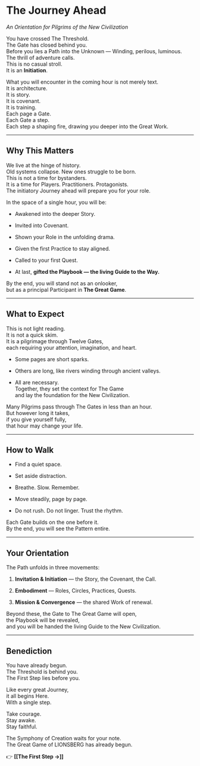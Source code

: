 # The Journey Ahead
_An Orientation for Pilgrims of the New Civilization_

You have crossed The Threshold.  
The Gate has closed behind you.  
Before you lies a Path into the Unknown — 
Winding, perilous, luminous.  
The thrill of adventure calls.  
This is no casual stroll.  
It is an **Initiation**.

What you will encounter in the coming hour is not merely text.  
It is architecture.  
It is story.  
It is covenant.  
It is training.  
Each page a Gate.  
Each Gate a step.  
Each step a shaping fire, drawing you deeper into the Great Work.

---

## **Why This Matters**

We live at the hinge of history.  
Old systems collapse. New ones struggle to be born.  
This is not a time for bystanders.  
It is a time for Players. Practitioners. Protagonists.  
The initiatory Journey ahead will prepare you for your role.

In the space of a single hour, you will be:

- Awakened into the deeper Story.
    
- Invited into Covenant.
    
- Shown your Role in the unfolding drama.
    
- Given the first Practice to stay aligned.
    
- Called to your first Quest.
    
- At last, **gifted the Playbook — the living Guide to the Way.**
    

By the end, you will stand not as an onlooker,  
but as a principal Participant in **The Great Game**.

---

## **What to Expect**

This is not light reading.  
It is not a quick skim.  
It is a pilgrimage through Twelve Gates,  
each requiring your attention, imagination, and heart.

- Some pages are short sparks.
    
- Others are long, like rivers winding through ancient valleys.
    
- All are necessary.  
    Together, they set the context for The Game  
    and lay the foundation for the New Civilization.
    

Many Pilgrims pass through The Gates in less than an hour.  
But however long it takes,  
if you give yourself fully,  
that hour may change your life.

---

## **How to Walk**

- Find a quiet space.
    
- Set aside distraction.
    
- Breathe. Slow. Remember.
    
- Move steadily, page by page.
    
- Do not rush. Do not linger. Trust the rhythm.
    

Each Gate builds on the one before it.  
By the end, you will see the Pattern entire.

---

## **Your Orientation**

The Path unfolds in three movements:

1. **Invitation & Initiation** — the Story, the Covenant, the Call.
    
2. **Embodiment** — Roles, Circles, Practices, Quests.
    
3. **Mission & Convergence** — the shared Work of renewal.
    

Beyond these, 
the Gate to The Great Game will open,  
the Playbook will be revealed,  
and you will be handed the living Guide to the New Civilization.

---

## **Benediction**

You have already begun.  
The Threshold is behind you.  
The First Step lies before you.  

Like every great Journey,  
it all begins Here.  
With a single step.  

Take courage.  
Stay awake.  
Stay faithful.

The Symphony of Creation waits for your note.  
The Great Game of LIONSBERG has already begun.

👉 **[[The First Step →]]**